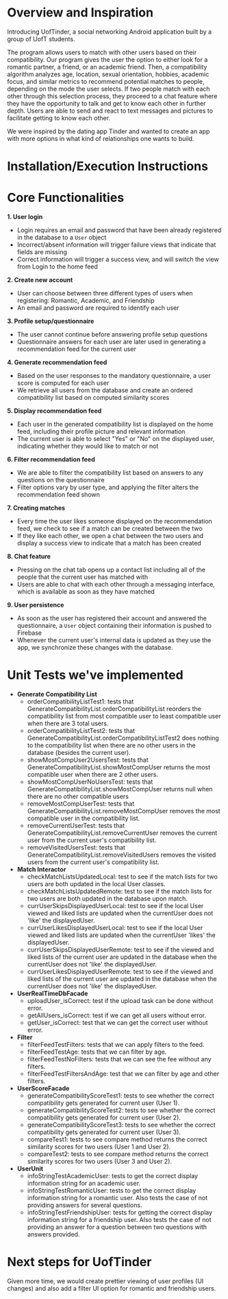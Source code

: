 # Overview and Inspiration 

Introducing UofTinder, a social networking Android application built by a group of UofT students.

The program allows users to match with other users based on their compatibility. Our program gives the user the option to either look for a romantic partner, a friend, or an academic friend. Then, a compatibility algorithm analyzes age, location, sexual orientation, hobbies, academic focus, and similar metrics to recommend potential matches to people, depending on the mode the user selects. If two people match with each other through this selection process, they proceed to a chat feature where they have the opportunity to talk and get to know each other in further depth. Users are able to send and react to text messages and pictures to facilitate getting to know each other.

We were inspired by the dating app Tinder and wanted to create an app with more options in what kind of relationships one wants to build.
# Installation/Execution Instructions

# Core Functionalities
**1. User login**
- Login requires an email and password that have been already registered in the database to a ```User``` object
- Incorrect/absent information will trigger failure views that indicate that fields are missing
- Correct information will trigger a success view, and will switch the view from Login to the home feed

**2. Create new account**
- User can choose between three different types of users when registering: Romantic, Academic, and Friendship
- An email and password are required to identify each user

**3. Profile setup/questionnaire**
- The user cannot continue before answering profile setup questions
- Questionnaire answers for each user are later used in generating a recommendation feed for the current user

**4. Generate recommendation feed**
- Based on the user responses to the mandatory questionnaire, a user score is computed for each user
- We retrieve all users from the database and create an ordered compatibility list based on computed similarity scores

**5. Display recommendation feed**
- Each user in the generated compatibility list is displayed on the home feed, including their profile picture and relevant information
- The current user is able to select "Yes" or "No" on the displayed user, indicating whether they would like to match or not

**6. Filter recommendation feed**
- We are able to filter the compatibility list based on answers to any questions on the questionnaire
- Filter options vary by user type, and applying the filter alters the recommendation feed shown

**7. Creating matches**
- Every time the user likes someone displayed on the recommendation feed, we check to see if a match can be created between the two
- If they like each other, we open a chat between the two users and display a success view to indicate that a match has been created

**8. Chat feature**
- Pressing on the chat tab opens up a contact list including all of the people that the current user has matched with
- Users are able to chat with each other through a messaging interface, which is available as soon as they have matched

**9. User persistence**
- As soon as the user has registered their account and answered the questionnaire, a ```User``` object containing their information is pushed to Firebase
- Whenever the current user's internal data is updated as they use the app, we synchronize these changes with the database.

# Unit Tests we've implemented
- **Generate Compatibility List**
  - orderCompatibilityListTest1: tests that GenerateCompatibilityList.orderCompatibilityList reorders the compatibility list from most compatible user to least compatible user when there are 3 total users.
  - orderCompatibilityListTest2: tests that GenerateCompatibilityList.orderCompatibilityListTest2 does nothing to the compatibility list when there are no other users in the database (besides the current user).
  - showMostCompUser2UsersTest: tests that GenerateCompatibilityList.showMostCompUser returns the most compatible user when there are 2 other users.
  - showMostCompUserNoUsersTest: tests that GenerateCompatibilityList.showMostCompUser returns null when there are no other compatible users
  - removeMostCompUserTest: tests that GenerateCompatibilityList.removeMostCompUser removes the most compatible user in the compatibility list.
  - removeCurrentUserTest:  tests that GenerateCompatibilityList.removeCurrentUser removes the current user from the current user's compatibility list.
  - removeVisitedUsersTest: tests that GenerateCompatibilityList.removeVisitedUsers removes the visited users from the current user's compatibility list.
- **Match Interactor** 
  - checkMatchListsUpdatedLocal: test to see if the match lists for two users are both updated in the local User classes.
  - checkMatchListsUpdatedRemote: test to see if the match lists for two users are both updated in the database upon match.
  - currUserSkipsDisplayedUserLocal: test to see if the local User viewed and liked lists are updated when the currentUser does not 'like' the displayedUser.
  - currUserLikesDisplayedUserLocal: test to see if the local User viewed and liked lists are updated when the currentUser 'likes' the displayedUser.
  - currUserSkipsDisplayedUserRemote: test to see if the viewed and liked lists of the current user are updated in the database when the currentUser does not 'like' the displayedUser.
  - currUserLikesDisplayedUserRemote: test to see if the viewed and liked lists of the current user are updated in the database when the currentUser does not 'like' the displayedUser.
- **UserRealTimeDbFacade**
  - uploadUser_isCorrect: test if the upload task can be done without error.
  - getAllUsers_isCorrect: test if we can get all users without error.
  - getUser_isCorrect: test that we can get the correct user without error.
- **Filter** 
  - filterFeedTestFilters: tests that we can apply filters to the feed.
  - filterFeedTestAge: tests that we can filter by age.
  - filterFeedTestNoFilters: tests that we can see the fee without any filters.
  - filterFeedTestFiltersAndAge: test that we can filter by age and other filters.
- **UserScoreFacade**
  - generateCompatibilityScoreTest1: tests to see whether the correct compatibility gets generated for current user (User 1).
  - generateCompatibilityScoreTest2: tests to see whether the correct compatibility gets generated for current user (User 2).
  - generateCompatibilityScoreTest3: tests to see whether the correct compatibility gets generated for current user (User 3).
  - compareTest1: tests to see compare method returns the correct similarity scores for two users (User 1 and User 2).
  - compareTest2: tests to see compare method returns the correct similarity scores for two users (User 3 and User 2).
- **UserUnit**
  - infoStringTestAcademicUser: tests to get the correct display information string for an academic user.
  - infoStringTestRomanticUser: tests to get the correct display information string for a romantic user. Also tests the case of not providing answers for several questions.
  - infoStringTestFriendshipUser: tests for getting the correct display information string for a friendship user. Also tests the case of not providing an answer for a question between two questions with answers provided.

# Next steps for UofTinder
Given more time, we would create prettier viewing of user profiles (UI changes) and also add a filter UI option for romantic and friendship users.

# 

[//]: # ()
[//]: # (# Project Template)

[//]: # ()
[//]: # (This is a template repository for CSC 207 projects. )

[//]: # (This repository contains starter code for a gradle project.)

[//]: # (It also contains workflow documents that give instructions on how to manage your Github repository and how to use Github Projects for efficient collaboration.)

[//]: # ()
[//]: # (## Checklist For Your Project)

[//]: # (- [ ] Verify the correct settings for your project repository)

[//]: # (- [ ] Set up Github Projects)

[//]: # (- [ ] Create the implementation plan using issues and Github Projects)

[//]: # (- [ ] Create deveopment branches for your features)

[//]: # (- [ ] Use pull requests to merge finished features into main branch)

[//]: # (- [ ] Conduct code reviews)

[//]: # ()
[//]: # (**If your team has trouble with any of these steps, please ask on Piazza. For example, with how GitHub Classroom works, your team *may* not have permissions to do some of the first few steps, in which case we'll post alternative instructions as needed.**)

[//]: # ()
[//]: # (## Workflow Documents)

[//]: # ()
[//]: # (* Github Workflow: Please refer to the workflow that was introduced in the first lab. You should follow this when working on your code. The following document provides additional details too.)

[//]: # ()
[//]: # (* [Project Planning and Development Guide]&#40;project_plan_dev.md&#41;: This document helps you to understand how to create and maintain a project plan for your class project. **This document helps you to complete the Implementation Plan Milestone.**)

[//]: # ()
[//]: # (## Gradle Project)

[//]: # (Import this project into your Intellij editor. It should automatically recognise this as a gradle repository.)

[//]: # (The starter code was built using SDK version 11.0.1. Ensure that you are using this version for this project. &#40;You can, of course, change the SDK version as per your requirement if your team has all agreed to use a different version&#41;)

[//]: # ()
[//]: # (You have been provided with two starter files for demonstration: HelloWorld and HelloWorldTest.)

[//]: # ()
[//]: # (You will find HelloWorld in `src/main/java/tutorial` directory. Right click on the HelloWorld file and click on `Run HelloWorld.main&#40;&#41;`.)

[//]: # (This should run the program and print on your console.)

[//]: # ()
[//]: # (You will find HelloWorldTest in `src/test/java/tutorial` directory. Right click on the HelloWorldTest file and click on `Run HelloWorldTest`.)

[//]: # (All tests should pass. Your team can remove this sample of how testing works once you start adding your project code to the repo.)

[//]: # ()
[//]: # (Moving forward, we expect you to maintain this project structure. You *should* use Gradle as the build environment, but it is fine if your team prefers to use something else -- just remove the gradle files and push your preferred project setup. Assuming you stick with Gradle, your source code should go into `src/main/java` &#40;you can keep creating more subdirectories as per your project requirement&#41;. Every source class can auto-generate a test file for you. For example, open HelloWorld.java file and click on the `HelloWorld` variable as shown in the image below. You should see an option `Generate` and on clicking this your should see an option `Test`. Clicking on this will generate a JUnit test file for `HelloWorld` class. This was used to generate the `HelloWorldTest`.)

[//]: # ()
[//]: # (![image]&#40;https://user-images.githubusercontent.com/5333020/196066655-d3c97bf4-fdbd-46b0-b6ae-aeb8dbcf351d.png&#41;)

[//]: # ()
[//]: # (You can create another simple class and try generating a test for this class.)
